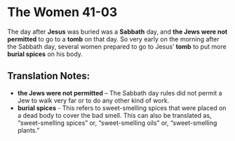 The Women 41-03
=================


The day after **Jesus** was buried was a **Sabbath** day, and **the Jews
were not permitted** to go to a **tomb** on that day. So very early
on the morning after the Sabbath day, several women prepared to go to
Jesus’ **tomb** to put more **burial spices** on his body.

Translation Notes:
------------------

-   **the Jews were not permitted** – The Sabbath day rules did not
    permit a Jew to walk very far or to do any other kind of work.
-   **burial spices** - This refers to sweet-smelling spices that were
    placed on a dead body to cover the bad smell. This can also be
    translated as, “sweet-smelling spices” or, “sweet-smelling
    oils” or, “sweet-smelling plants.”

